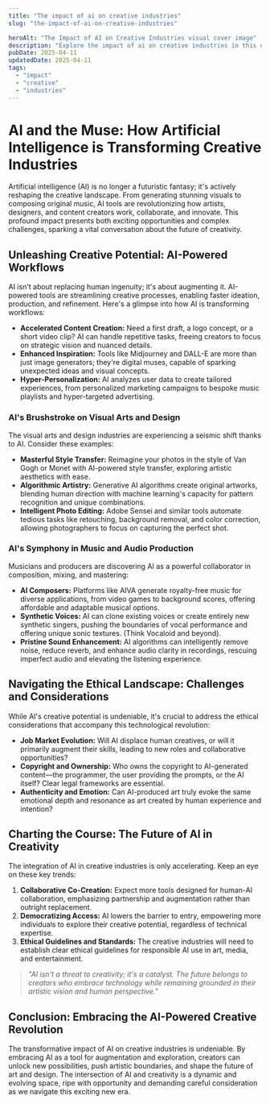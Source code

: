 ```yaml
---
title: "The impact of ai on creative industries"
slug: "the-impact-of-ai-on-creative-industries"

heroAlt: "The Impact of AI on Creative Industries visual cover image"
description: "Explore the impact of ai on creative industries in this detailed guide, offering insights, strategies, and practical tips to enhance your understanding and application of the topic."
pubDate: 2025-04-11
updatedDate: 2025-04-11
tags:
  - "impact"
  - "creative"
  - "industries"
---
```


# AI and the Muse: How Artificial Intelligence is Transforming Creative Industries

Artificial intelligence (AI) is no longer a futuristic fantasy; it's actively reshaping the creative landscape. From generating stunning visuals to composing original music, AI tools are revolutionizing how artists, designers, and content creators work, collaborate, and innovate. This profound impact presents both exciting opportunities and complex challenges, sparking a vital conversation about the future of creativity.

## Unleashing Creative Potential: AI-Powered Workflows

AI isn't about replacing human ingenuity; it's about augmenting it. AI-powered tools are streamlining creative processes, enabling faster ideation, production, and refinement. Here's a glimpse into how AI is transforming workflows:

- **Accelerated Content Creation:** Need a first draft, a logo concept, or a short video clip? AI can handle repetitive tasks, freeing creators to focus on strategic vision and nuanced details.
- **Enhanced Inspiration:** Tools like Midjourney and DALL-E are more than just image generators; they're digital muses, capable of sparking unexpected ideas and visual concepts.
- **Hyper-Personalization:** AI analyzes user data to create tailored experiences, from personalized marketing campaigns to bespoke music playlists and hyper-targeted advertising.

### AI's Brushstroke on Visual Arts and Design

The visual arts and design industries are experiencing a seismic shift thanks to AI. Consider these examples:

- **Masterful Style Transfer:** Reimagine your photos in the style of Van Gogh or Monet with AI-powered style transfer, exploring artistic aesthetics with ease.
- **Algorithmic Artistry:** Generative AI algorithms create original artworks, blending human direction with machine learning's capacity for pattern recognition and unique combinations.
- **Intelligent Photo Editing:** Adobe Sensei and similar tools automate tedious tasks like retouching, background removal, and color correction, allowing photographers to focus on capturing the perfect shot.

### AI's Symphony in Music and Audio Production

Musicians and producers are discovering AI as a powerful collaborator in composition, mixing, and mastering:

- **AI Composers:** Platforms like AIVA generate royalty-free music for diverse applications, from video games to background scores, offering affordable and adaptable musical options.
- **Synthetic Voices:** AI can clone existing voices or create entirely new synthetic singers, pushing the boundaries of vocal performance and offering unique sonic textures. (Think Vocaloid and beyond).
- **Pristine Sound Enhancement:** AI algorithms can intelligently remove noise, reduce reverb, and enhance audio clarity in recordings, rescuing imperfect audio and elevating the listening experience.

## Navigating the Ethical Landscape: Challenges and Considerations

While AI's creative potential is undeniable, it's crucial to address the ethical considerations that accompany this technological revolution:

- **Job Market Evolution:** Will AI displace human creatives, or will it primarily augment their skills, leading to new roles and collaborative opportunities?
- **Copyright and Ownership:** Who owns the copyright to AI-generated content—the programmer, the user providing the prompts, or the AI itself? Clear legal frameworks are essential.
- **Authenticity and Emotion:** Can AI-produced art truly evoke the same emotional depth and resonance as art created by human experience and intention?

## Charting the Course: The Future of AI in Creativity

The integration of AI in creative industries is only accelerating. Keep an eye on these key trends:

1.  **Collaborative Co-Creation:** Expect more tools designed for human-AI collaboration, emphasizing partnership and augmentation rather than outright replacement.
2.  **Democratizing Access:** AI lowers the barrier to entry, empowering more individuals to explore their creative potential, regardless of technical expertise.
3.  **Ethical Guidelines and Standards:** The creative industries will need to establish clear ethical guidelines for responsible AI use in art, media, and entertainment.

> _"AI isn't a threat to creativity; it's a catalyst. The future belongs to creators who embrace technology while remaining grounded in their artistic vision and human perspective."_

## Conclusion: Embracing the AI-Powered Creative Revolution

The transformative impact of AI on creative industries is undeniable. By embracing AI as a tool for augmentation and exploration, creators can unlock new possibilities, push artistic boundaries, and shape the future of art and design. The intersection of AI and creativity is a dynamic and evolving space, ripe with opportunity and demanding careful consideration as we navigate this exciting new era.
